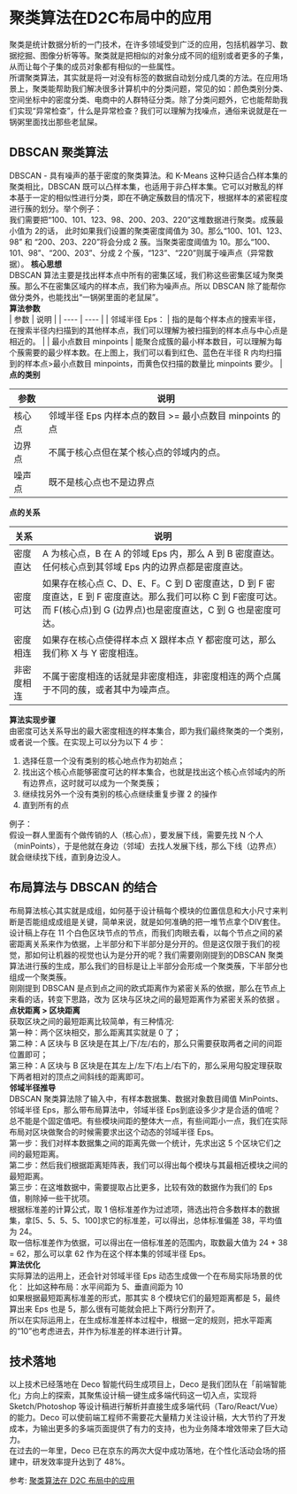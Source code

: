 # 聚类算法在D2C布局中的应用
聚类是统计数据分析的一门技术，在许多领域受到广泛的应用，包括机器学习、数据挖掘、图像分析等等。聚类就是把相似的对象分成不同的组别或者更多的子集，从而让每个子集的成员对象都有相似的一些属性。  
所谓聚类算法，其实就是将一对没有标签的数据自动划分成几类的方法。在应用场景上，聚类能帮助我们解决很多计算机中的分类问题，常见的如：颜色类别分类、空间坐标中的密度分类、电商中的人群特征分类。除了分类问题外，它也能帮助我们实现“异常检查”，什么是异常检查？我们可以理解为找噪点，通俗来说就是在一锅粥里面找出那些老鼠屎。  
## DBSCAN 聚类算法  
DBSCAN - 具有噪声的基于密度的聚类算法。和 K-Means 这种只适合凸样本集的聚类相比，DBSCAN 既可以凸样本集，也适用于非凸样本集。它可以对散乱的样本基于一定的相似性进行分类，即在不确定蔟数目的情况下，根据样本的紧密程度进行蔟的划分。举个例子：  
我们需要把“100、101、123、98、200、203、220”这堆数据进行聚类。成蔟最小值为 2的话， 此时如果我们设置的聚类密度阈值为 30。那么“100、101、123、98” 和 “200、203、220”将会分成 2 蔟。当聚类密度阈值为 10。那么“100、101、98”、“200、203”、分成 2 个蔟，“123”、“220”则属于噪声点（异常数据）。
**核心思想**  
DBSCAN 算法主要是找出样本点中所有的密集区域，我们称这些密集区域为聚类蔟。那么不在密集区域内的样本点，我们称为噪声点。所以 DBSCAN 除了能帮你做分类外，也能找出“一锅粥里面的老鼠屎”。  
**算法参数**  
|  参数   | 说明  |
|  ----  | ----  |
| 邻域半径 Eps：  | 指的是每个样本点的搜索半径，在搜索半径内扫描到的其他样本点，我们可以理解为被扫描到的样本点与中心点是相近的。 |
| 最小点数目 minpoints  | 能聚合成簇的最小样本数目，可以理解为每个蔟需要的最少样本数。在上图上，我们可以看到红色、蓝色在半径 R 内均扫描到的样本点>最小点数目 minpoints，而黄色仅扫描的数量比 minpoints 要少。 |
**点的类别**  

|  参数   | 说明  |
|  ----  | ----  |
| 核心点 | 邻域半径 Eps 内样本点的数目 >= 最小点数目 minpoints 的点 |
| 边界点  | 不属于核心点但在某个核心点的邻域内的点。 |
| 噪声点  | 既不是核心点也不是边界点 |

**点的关系**  

|  关系   | 说明  |
|  ----  | ----  |
| 密度直达 | A 为核心点，B 在 A 的邻域 Eps 内，那么 A 到 B 密度直达。任何核心点到其邻域 Eps 内的边界点都是密度直达。 |
| 密度可达  | 如果存在核心点 C、D、E、F。C 到 D 密度直达，D 到 F 密度直达，E 到 F 密度直达。那么我们可以称 C 到 F密度可达。而 F(核心点)到 G (边界点)也是密度直达，C 到 G 也是密度可达。 |
| 密度相连  | 如果存在核心点使得样本点 X 跟样本点 Y 都密度可达，那么我们称 X 与 Y 密度相连。 |
| 非密度相连  | 不属于密度相连的话就是非密度相连，非密度相连的两个点属于不同的蔟，或者其中为噪声点。 |

**算法实现步骤**  
由密度可达关系导出的最大密度相连的样本集合，即为我们最终聚类的一个类别，或者说一个簇。在实现上可以分为以下 4 步：
1. 选择任意一个没有类别的核心地点作为初始点；
2. 找出这个核心点能够密度可达的样本集合，也就是找出这个核心点邻域内的所有边界点，这时就可以成为一个聚类蔟；
3. 继续找另外一个没有类别的核心点继续重复步骤 2 的操作
4. 直到所有的点

例子：  
假设一群人里面有个做传销的人（核心点），要发展下线，需要先找 N 个人（minPoints），于是他就在身边（邻域）去找人发展下线，那么下线（边界点）就会继续找下线，直到身边没人。  

## 布局算法与 DBSCAN 的结合
布局算法核心其实就是成组，如何基于设计稿每个模块的位置信息和大小尺寸来判断是否能组成成组是关键，简单来说，就是如何准确的把一堆节点拿个DIV套住。  
设计稿上存在 11 个白色区块节点的节点，而我们肉眼去看，以每个节点之间的紧密距离关系来作为依据，上半部分和下半部分是分开的。但是这仅限于我们的视觉，那如何让机器的视觉也认为是分开的呢？我们需要刚刚提到的DBSCAN 聚类算法进行蔟的生成，那么我们的目标是让上半部分会形成一个聚类蔟，下半部分也组成一个聚类蔟。  
刚刚提到 DBSCAN 是点到点之间的欧式距离作为紧密关系的依据，那么在节点上来看的话，转变下思路，改为 区块与区块之间的最短距离作为紧密关系的依据 。  
**点状距离 > 区块距离**  
获取区块之间的最短距离比较简单，有三种情况:  
第一种：两个区块相交，那么距离其实就是 0 了；  
第二种：A 区块与 B 区块是在其上/下/左/右的，那么只需要获取两者之间的间距位置即可；  
第三种：A 区块与 B 区块是在其左上/左下/右上/右下的，那么采用勾股定理获取下两者相对的顶点之间斜线的距离即可。  
**邻域半径推导**  
DBSCAN 聚类算法除了输入中，有样本数据集、数据对象数目阈值 MinPoints、邻域半径 Eps，那么带布局算法中，邻域半径 Eps到底设多少才是合适的值呢？总不能是个固定值吧。有些模块间距的整体大一点，有些间距小一点，我们在实际布局对区块做聚合的时候需要求出这个动态的邻域半径 Eps。  
第一步：我们对样本数据集之间的距离先做一个统计，先求出这 5 个区块它们之间的最短距离。   
第二步：然后我们根据距离矩阵表，我们可以得出每个模块与其最相近模块之间的最短距离。  
第三步：在这堆数据中，需要提取占比更多，比较有效的数据作为我们的 Eps 值，剔除掉一些干扰项。  
根据标准差的计算公式，取 1 倍标准差作为过滤项，筛选出符合多数样本的数据集，拿[5、5、5、5、100]求它的标准差，可以得出，总体标准偏差 38，平均值为 24。  
取一倍标准差作为依据，可以得出在一倍标准差的范围内，取数最大值为 24 + 38 = 62，那么可以拿 62 作为在这个样本集的邻域半径 Eps。  
**算法优化**  
实际算法的运用上，还会针对邻域半径 Eps 动态生成做一个在布局实际场景的优化：
比如这种布局：水平间距为 5、垂直间距为 10  
如果根据最短距离标准差的形式，那其实 8 个模块它们的最短距离都是 5，最终算出来 Eps 也是 5，那么很有可能就会把上下两行分割开了。  
所以在实际运用上，在生成标准差样本过程中，根据一定的规则，把水平距离的“10”也考虑进去，并作为标准差的样本进行计算。  
## 技术落地
以上技术已经落地在 Deco 智能代码生成项目上，Deco 是我们团队在「前端智能化」方向上的探索，其聚焦设计稿一键生成多端代码这一切入点，实现将 Sketch/Photoshop 等设计稿进行解析并直接生成多端代码（Taro/React/Vue）的能力。Deco 可以使前端工程师不需要花大量精力关注设计稿，大大节约了开发成本，为输出更多的多端页面提供了有力的支持，也为业务降本增效带来了巨大动力。  
在过去的一年里，Deco 已在京东的两次大促中成功落地，在个性化活动会场的搭建中，研发效率提升达到了 48%。  

参考:
[聚类算法在 D2C 布局中的应用](https://mp.weixin.qq.com/s/l-qkZbQtiREnSLnDzWYowA)
